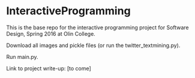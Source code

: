 # InteractiveProgramming
This is the base repo for the interactive programming project for Software Design, Spring 2016 at Olin College.

Download all images and pickle files (or run the twitter_textmining.py).

Run main.py.

Link to project write-up: [to come]
